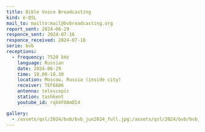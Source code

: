 ```yaml
---
title: Bible Voice Broadcasting
kind: e-QSL
mail_to: mailto:mail@bvbroadcasting.org
report_sent: 2024-06-29
responce_sent: 2024-07-16
responce_received: 2024-07-16
serie: bvb
receptions:
  - frequency: 7520 kHz
    language: Russian
    date: 2024-06-29
    time: 18.00-18.30
    location: Moscow, Russia (inside city)
    receiver: TEF6686
    antenna: telescopic
    station: tashkent
    youtube_id: rqX4FOAmDI4

gallery:
  - /assets/qsl/2024/bvb/bvb_jun2024_full.jpg:/assets/qsl/2024/bvb/bvb_jun2024_small.jpg
---
```

